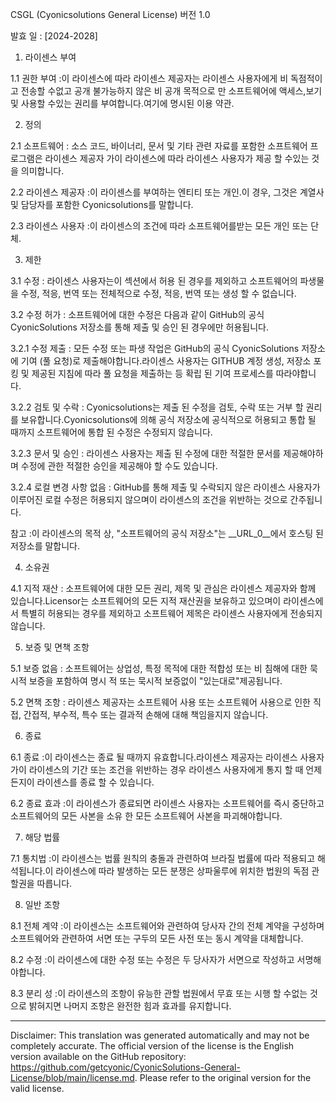 CSGL (Cyonicsolutions General License)
버전 1.0

발효 일 : [2024-2028]

1. 라이센스 부여

1.1 권한 부여 :이 라이센스에 따라 라이센스 제공자는 라이센스 사용자에게 비 독점적이고 전송할 수없고 공개 불가능하지 않은 비 공개 목적으로 만 소프트웨어에 액세스,보기 및 사용할 수있는 권리를 부여합니다.여기에 명시된 이용 약관.

2. 정의

2.1 소프트웨어 : 소스 코드, 바이너리, 문서 및 기타 관련 자료를 포함한 소프트웨어 프로그램은 라이센스 제공자 가이 라이센스에 따라 라이센스 사용자가 제공 할 수있는 것을 의미합니다.

2.2 라이센스 제공자 :이 라이센스를 부여하는 엔티티 또는 개인.이 경우, 그것은 계열사 및 담당자를 포함한 Cyonicsolutions를 말합니다.

2.3 라이센스 사용자 :이 라이센스의 조건에 따라 소프트웨어를받는 모든 개인 또는 단체.

3. 제한

3.1 수정 : 라이센스 사용자는이 섹션에서 허용 된 경우를 제외하고 소프트웨어의 파생물을 수정, 적응, 번역 또는 전체적으로 수정, 적응, 번역 또는 생성 할 수 없습니다.

3.2 수정 허가 : 소프트웨어에 대한 수정은 다음과 같이 GitHub의 공식 CyonicSolutions 저장소를 통해 제출 및 승인 된 경우에만 허용됩니다.

3.2.1 수정 제출 : 모든 수정 또는 파생 작업은 GitHub의 공식 CyonicSolutions 저장소에 기여 (풀 요청)로 제출해야합니다.라이센스 사용자는 GITHUB 계정 생성, 저장소 포킹 및 제공된 지침에 따라 풀 요청을 제출하는 등 확립 된 기여 프로세스를 따라야합니다.

3.2.2 검토 및 수락 : Cyonicsolutions는 제출 된 수정을 검토, 수락 또는 거부 할 권리를 보유합니다.Cyonicsolutions에 의해 공식 저장소에 공식적으로 허용되고 통합 될 때까지 소프트웨어에 통합 된 수정은 수정되지 않습니다.

3.2.3 문서 및 승인 : 라이센스 사용자는 제출 된 수정에 대한 적절한 문서를 제공해야하며 수정에 관한 적절한 승인을 제공해야 할 수도 있습니다.

3.2.4 로컬 변경 사항 없음 : GitHub를 통해 제출 및 수락되지 않은 라이센스 사용자가 이루어진 로컬 수정은 허용되지 않으며이 라이센스의 조건을 위반하는 것으로 간주됩니다.

참고 :이 라이센스의 목적 상, "소프트웨어의 공식 저장소"는 __URL_0__에서 호스팅 된 저장소를 말합니다.

4. 소유권

4.1 지적 재산 : 소프트웨어에 대한 모든 권리, 제목 및 관심은 라이센스 제공자와 함께 있습니다.Licensor는 소프트웨어의 모든 지적 재산권을 보유하고 있으며이 라이센스에서 특별히 허용되는 경우를 제외하고 소프트웨어 제목은 라이센스 사용자에게 전송되지 않습니다.

5. 보증 및 면책 조항

5.1 보증 없음 : 소프트웨어는 상업성, 특정 목적에 대한 적합성 또는 비 침해에 대한 묵시적 보증을 포함하여 명시 적 또는 묵시적 보증없이 "있는대로"제공됩니다.

5.2 면책 조항 : 라이센스 제공자는 소프트웨어 사용 또는 소프트웨어 사용으로 인한 직접, 간접적, 부수적, 특수 또는 결과적 손해에 대해 책임을지지 않습니다.

6. 종료

6.1 종료 :이 라이센스는 종료 될 때까지 유효합니다.라이센스 제공자는 라이센스 사용자 가이 라이센스의 기간 또는 조건을 위반하는 경우 라이센스 사용자에게 통지 할 때 언제든지이 라이센스를 종료 할 수 있습니다.

6.2 종료 효과 :이 라이센스가 종료되면 라이센스 사용자는 소프트웨어를 즉시 중단하고 소프트웨어의 모든 사본을 소유 한 모든 소프트웨어 사본을 파괴해야합니다.

7. 해당 법률

7.1 통치법 :이 라이센스는 법률 원칙의 충돌과 관련하여 브라질 법률에 따라 적용되고 해석됩니다.이 라이센스에 따라 발생하는 모든 분쟁은 상파울루에 위치한 법원의 독점 관할권을 따릅니다.

8. 일반 조항

8.1 전체 계약 :이 라이센스는 소프트웨어와 관련하여 당사자 간의 전체 계약을 구성하며 소프트웨어와 관련하여 서면 또는 구두의 모든 사전 또는 동시 계약을 대체합니다.

8.2 수정 :이 라이센스에 대한 수정 또는 수정은 두 당사자가 서면으로 작성하고 서명해야합니다.

8.3 분리 성 :이 라이센스의 조항이 유능한 관할 법원에서 무효 또는 시행 할 수없는 것으로 밝혀지면 나머지 조항은 완전한 힘과 효과를 유지합니다.

---
Disclaimer: This translation was generated automatically and may not be completely accurate. The official version of the license is the English version available on the GitHub repository: https://github.com/getcyonic/CyonicSolutions-General-License/blob/main/license.md. Please refer to the original version for the valid license.